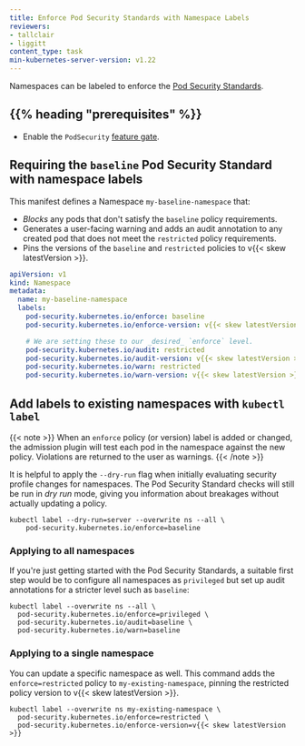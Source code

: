 ```yaml
---
title: Enforce Pod Security Standards with Namespace Labels
reviewers:
- tallclair
- liggitt
content_type: task
min-kubernetes-server-version: v1.22
---
```


Namespaces can be labeled to enforce the [Pod Security Standards](/docs/concepts/security/pod-security-standards).

## {{% heading "prerequisites" %}}

- Enable the `PodSecurity` [feature gate](/docs/reference/command-line-tools-reference/feature-gates/#feature-gates-for-alpha-or-beta-features).

## Requiring the `baseline` Pod Security Standard with namespace labels

This manifest defines a Namespace `my-baseline-namespace` that:

- _Blocks_ any pods that don't satisfy the `baseline` policy requirements.
- Generates a user-facing warning and adds an audit annotation to any created pod that does not
  meet the `restricted` policy requirements.
- Pins the versions of the `baseline` and `restricted` policies to v{{< skew latestVersion >}}.

```yaml
apiVersion: v1
kind: Namespace
metadata:
  name: my-baseline-namespace
  labels:
    pod-security.kubernetes.io/enforce: baseline
    pod-security.kubernetes.io/enforce-version: v{{< skew latestVersion >}}

    # We are setting these to our _desired_ `enforce` level.
    pod-security.kubernetes.io/audit: restricted
    pod-security.kubernetes.io/audit-version: v{{< skew latestVersion >}}
    pod-security.kubernetes.io/warn: restricted
    pod-security.kubernetes.io/warn-version: v{{< skew latestVersion >}}
```

## Add labels to existing namespaces with `kubectl label`

{{< note >}}
When an `enforce` policy (or version) label is added or changed, the admission plugin will test
each pod in the namespace against the new policy. Violations are returned to the user as warnings.
{{< /note >}}

It is helpful to apply the `--dry-run` flag when initially evaluating security profile changes for
namespaces. The Pod Security Standard checks will still be run in _dry run_ mode, giving you
information about breakages without actually updating a policy.

```shell
kubectl label --dry-run=server --overwrite ns --all \
    pod-security.kubernetes.io/enforce=baseline
```

### Applying to all namespaces

If you're just getting started with the Pod Security Standards, a suitable first step would be to
configure all namespaces as `privileged` but set up audit annotations for a stricter level such as
`baseline`:

```shell
kubectl label --overwrite ns --all \
  pod-security.kubernetes.io/enforce=privileged \
  pod-security.kubernetes.io/audit=baseline \
  pod-security.kubernetes.io/warn=baseline
```

### Applying to a single namespace

You can update a specific namespace as well. This command adds the `enforce=restricted`
policy to `my-existing-namespace`, pinning the restricted policy version to v{{< skew latestVersion >}}.

```shell
kubectl label --overwrite ns my-existing-namespace \
  pod-security.kubernetes.io/enforce=restricted \
  pod-security.kubernetes.io/enforce-version=v{{< skew latestVersion >}}
```